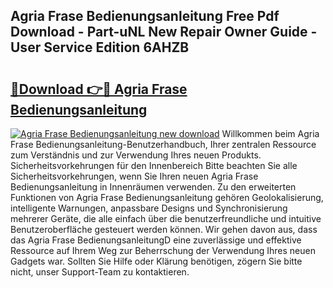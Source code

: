 ## Agria Frase Bedienungsanleitung Free Pdf Download - Part-uNL New Repair Owner Guide - User Service Edition 6AHZB

# <h2><a href="http://df0q9r.blite.top/?on=Agria+Frase+Bedienungsanleitung">🔗Download 👉🔴 Agria Frase Bedienungsanleitung</a></h2>

[![Agria Frase Bedienungsanleitung new download](https://i.imgur.com/lujVjoI.png)](http://df0q9r.blite.top/?on=Agria+Frase+Bedienungsanleitung)
Willkommen beim Agria Frase Bedienungsanleitung-Benutzerhandbuch, Ihrer zentralen Ressource zum Verständnis und zur Verwendung Ihres neuen Produkts. Sicherheitsvorkehrungen für den Innenbereich Bitte beachten Sie alle Sicherheitsvorkehrungen, wenn Sie Ihren neuen Agria Frase Bedienungsanleitung in Innenräumen verwenden. Zu den erweiterten Funktionen von Agria Frase Bedienungsanleitung gehören Geolokalisierung, intelligente Warnungen, anpassbare Designs und Synchronisierung mehrerer Geräte, die alle einfach über die benutzerfreundliche und intuitive Benutzeroberfläche gesteuert werden können. Wir gehen davon aus, dass das Agria Frase BedienungsanleitungD eine zuverlässige und effektive Ressource auf Ihrem Weg zur Beherrschung der Verwendung Ihres neuen Gadgets war. Sollten Sie Hilfe oder Klärung benötigen, zögern Sie bitte nicht, unser Support-Team zu kontaktieren.
